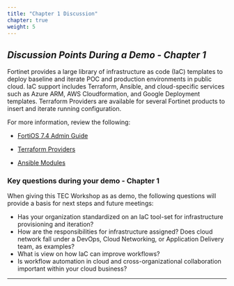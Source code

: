 ```yaml
---
title: "Chapter 1 Discussion"
chapter: true
weight: 5
---
```


## ***Discussion Points During a Demo - Chapter 1***

Fortinet provides a large library of infrastructure as code (IaC) templates to deploy baseline and iterate POC and production environments in public cloud.  IaC support includes Terraform, Ansible, and cloud-specific services such as Azure ARM, AWS Cloudformation, and Google Deployment templates. Terraform Providers are available for several Fortinet products to insert and iterate running configuration.

For more information, review the following:

* [FortiOS 7.4 Admin Guide](https://docs.fortinet.com/document/fortigate/7.4.1/administration-guide/763117)

* [Terraform Providers](https://registry.terraform.io/providers/fortinetdev/fortios/latest/docs)

* [Ansible Modules](https://galaxy.ansible.com/fortinet)

### Key questions during your demo - Chapter 1

When giving this TEC Workshop as as demo, the following questions will provide a basis for next steps and future meetings:

* Has your organization standardized on an IaC tool-set for infrastructure provisioning and iteration?
* How are the responsibilities for infrastructure assigned?  Does cloud network fall under a DevOps, Cloud Networking, or Application Delivery team, as examples?
* What is view on how IaC can improve workflows?
* Is workflow automation in cloud and cross-organizational collaboration important within your cloud business?

***
